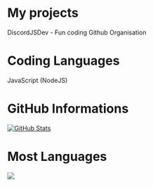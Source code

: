 # My projects

DiscordJSDev - Fun coding Github Organisation



# Coding Languages

JavaScript (NodeJS)



# GitHub Informations
[![GitHub Stats](https://github-readme-stats.vercel.app/api?username=gcrafting&show_icons=true&hide_border=true&hide_title=true&include_all_commits=true&count_private=true&bg_color=0d1117&text_color=f0f6fc&hide_border=true)](https://www.youtube.com/watch?v=dQw4w9WgXcQ)

# Most Languages
<img src="https://github-readme-stats.vercel.app/api/top-langs/?username=gcrafting" />